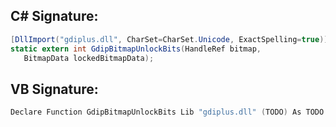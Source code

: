 
## C# Signature:
```cs
[DllImport("gdiplus.dll", CharSet=CharSet.Unicode, ExactSpelling=true)]
static extern int GdipBitmapUnlockBits(HandleRef bitmap,
   BitmapData lockedBitmapData);
```

## VB Signature:
```cs
Declare Function GdipBitmapUnlockBits Lib "gdiplus.dll" (TODO) As TODO
```
